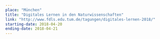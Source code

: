 ```yaml
---
place: "München"
title: "Digitales Lernen in den Naturwissenschaften"
link: "http://www.fdls.edu.tum.de/tagungen/digitales-lernen-2018/"
starting-date: 2018-04-20
ending-date: 2018-04-21
---
```

